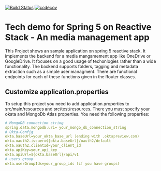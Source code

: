 [![Build Status](https://travis-ci.org/SEBHN/spring-reactive-mediamanagement.svg?branch=develop)](https://travis-ci.org/SEBHN/spring-reactive-mediamanagement)
[![codecov](https://codecov.io/gh/SEBHN/spring-reactive-mediamanagement/branch/develop/graph/badge.svg)](https://codecov.io/gh/SEBHN/spring-reactive-mediamanagement)


# Tech demo for Spring 5 on Reactive Stack - An media management app

This Project shows an sample application on spring 5 reactive stack. 
It implements the backend for a media mangamement app like OneDrive or GoogleDrive. It focuses on a good usage of techonlogies rather than a wide functionality. The backend supports folders, tagging and metadata extraction such as a simple user managment. There are functional endpoints for each of these functions given in the Router classes. 

## Customize application.properties
To setup this project you need to add application.properties to src/main/resources and src/test/resources. There you must specify your okata and MongoDb Atlas properties. You need the following properties:
``` yaml
# MongoDB connection string
spring.data.mongodb.uri= your_mongo_db_connection_string
# Okta-Config
okta.baseUrl=your_okta_base_url (ending with .oktapreview.com)
okta.oauth2.issuer=${okta.baseUrl}/oauth2/default
okta.oauth2.clientId=your_client_id
okta.apiKey=your_api_key
okta.apiUrl=${okta.baseUrl}/api/v1
# users group
okta.userGroupIds=your_group_ids (if you have groups)
```